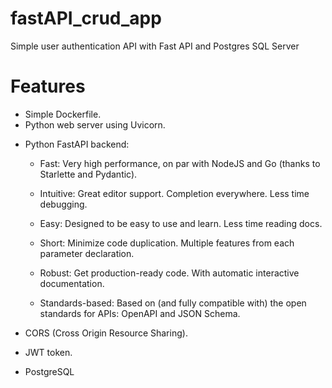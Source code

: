 # fastAPI_crud_app

Simple user authentication API with Fast API and Postgres SQL Server

# Features

- Simple Dockerfile.
- Python web server using Uvicorn.

* Python FastAPI backend:

  - Fast: Very high performance, on par with NodeJS and Go (thanks to Starlette and Pydantic).

  - Intuitive: Great editor support. Completion everywhere. Less time debugging.
  - Easy: Designed to be easy to use and learn. Less time reading docs.
  - Short: Minimize code duplication. Multiple features from each parameter declaration.
  - Robust: Get production-ready code. With automatic interactive documentation.
  - Standards-based: Based on (and fully compatible with) the open standards for APIs: OpenAPI and JSON Schema.

* CORS (Cross Origin Resource Sharing).
* JWT token.
* PostgreSQL

